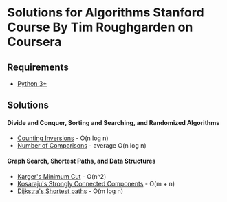 # Solutions for Algorithms Stanford Course By Tim Roughgarden on Coursera

## Requirements

* [Python 3+](https://www.python.org/downloads/release/python-372/)

## Solutions

#### Divide and Conquer, Sorting and Searching, and Randomized Algorithms
* [Counting Inversions](https://github.com/coelhocaique/algorithms/blob/master/merge_sort.py) - O(n log n)
* [Number of Comparisons](https://github.com/coelhocaique/algorithms/blob/master/quick_sort.py) - average O(n log n) 

#### Graph Search, Shortest Paths, and Data Structures
* [Karger's Minimum Cut](https://github.com/coelhocaique/algorithms/blob/master/karger_min_cut.py) - O(n^2)
* [Kosaraju's Strongly Connected Components](https://github.com/coelhocaique/algorithms/blob/master/kosaraju_scc.py) - O(m + n)
* [Dijkstra's Shortest paths](https://github.com/coelhocaique/algorithms/blob/master/dijkstra.py) - O(m log n)
